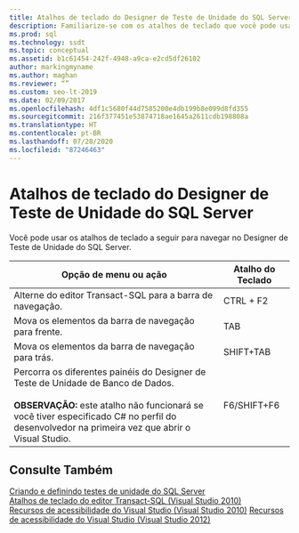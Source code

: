```yaml
---
title: Atalhos de teclado do Designer de Teste de Unidade do SQL Server
description: Familiarize-se com os atalhos de teclado que você pode usar para navegar dentro do Designer de Teste de Unidade do SQL Server.
ms.prod: sql
ms.technology: ssdt
ms.topic: conceptual
ms.assetid: b1c61454-242f-4948-a9ca-e2cd5df26102
author: markingmyname
ms.author: maghan
ms.reviewer: “”
ms.custom: seo-lt-2019
ms.date: 02/09/2017
ms.openlocfilehash: 4df1c5680f44d7585200e4db199b8e099d8fd355
ms.sourcegitcommit: 216f377451e53874718ae1645a2611cdb198808a
ms.translationtype: HT
ms.contentlocale: pt-BR
ms.lasthandoff: 07/28/2020
ms.locfileid: "87246463"
---
```

# <a name="keyboard-shortcuts-for-sql-server-unit-test-designer"></a>Atalhos de teclado do Designer de Teste de Unidade do SQL Server

Você pode usar os atalhos de teclado a seguir para navegar no Designer de Teste de Unidade do SQL Server.  
  
|Opção de menu ou ação|Atalho do Teclado|  
|-|-|   
|Alterne do editor Transact\-SQL para a barra de navegação.|CTRL + F2|  
|Mova os elementos da barra de navegação para frente.|TAB|  
|Mova os elementos da barra de navegação para trás.|SHIFT+TAB|  
|Percorra os diferentes painéis do Designer de Teste de Unidade de Banco de Dados.<br /><br />**OBSERVAÇÃO:** este atalho não funcionará se você tiver especificado C# no perfil do desenvolvedor na primeira vez que abrir o Visual Studio.|F6/SHIFT+F6|  
  
## <a name="see-also"></a>Consulte Também  
[Criando e definindo testes de unidade do SQL Server](../ssdt/creating-and-defining-sql-server-unit-tests.md)  
[Atalhos de teclado do editor Transact-SQL (Visual Studio 2010)](https://go.microsoft.com/fwlink/?LinkId=160735)  
[Recursos de acessibilidade do Visual Studio (Visual Studio 2010)](https://msdn.microsoft.com/library/y4b5z3y3(VS.90).aspx)  
[Recursos de acessibilidade do Visual Studio (Visual Studio 2012)](https://msdn.microsoft.com/library/y4b5z3y3.aspx)  
  
